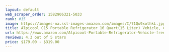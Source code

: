 ```yaml
---
layout: default 
﻿web_scraper_order: 1582906321-5033
rank: #15
image: https://images-na.ssl-images-amazon.com/images/I/71Qu9xothkL.jpg
title: Alpicool C15 Portable Refrigerator 16 Quart(15 Liter) Vehicle, Car, Truck, RV, Boat, Mini fridge…
url: https://www.amazon.com/Alpicool-Portable-Refrigerator-Vehicle-freezer/dp/B073WYS3TR/ref=zg_mw_appliances_15?_encoding=UTF8&psc=1&refRID=M7PB36KB41DN6B2Q64BK
reviews: 4.3 out of 5 stars
price: $179.00 - $319.00
---
```


